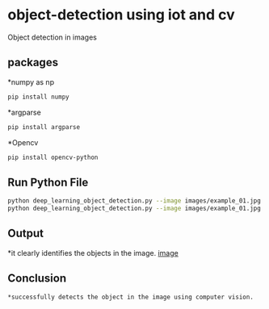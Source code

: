 # object-detection using iot and cv
Object detection in images
## packages

*numpy as np

```bash
pip install numpy
```


*argparse

```bash
pip install argparse
```

*Opencv

```bash
pip install opencv-python
```

## Run Python File
```bash
python deep_learning_object_detection.py --image images/example_01.jpg --prot
python deep_learning_object_detection.py --image images/example_01.jpg --prototxt MobileNetSSD_deploy.prototxt.txt --model MobileNetSSD_deploy.caffemodel
```

## Output

   *it clearly identifies the objects in the image.
   [image](output.png)
## Conclusion
    *successfully detects the object in the image using computer vision.   
